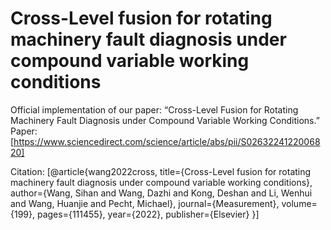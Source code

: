# Cross-Level fusion for rotating machinery fault diagnosis under compound variable working conditions

Official implementation of our paper: “Cross-Level Fusion for Rotating Machinery Fault Diagnosis under Compound Variable Working Conditions.”
Paper: [https://www.sciencedirect.com/science/article/abs/pii/S0263224122006820]

Citation: [@article{wang2022cross,
            title={Cross-Level fusion for rotating machinery fault diagnosis under compound variable working conditions},  
            author={Wang, Sihan and Wang, Dazhi and Kong, Deshan and Li, Wenhui and Wang, Huanjie and Pecht, Michael}, 
            journal={Measurement}, 
            volume={199},
            pages={111455},
            year={2022},
            publisher={Elsevier}
          }]

